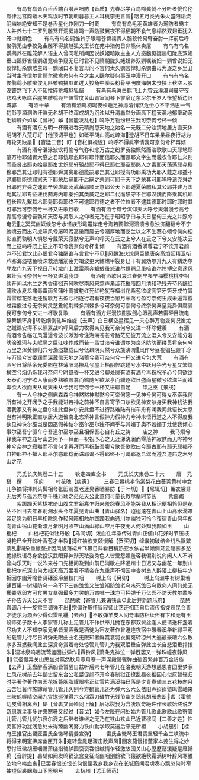 <!-- { "loadSidebar": true } -->
　　有鸟有鸟皆百舌舌端百啭声咄防【音质】先春尽学百鸟啼眞僞不分听者恱伶伦鳯律乱宫商蟠木天鸡误时节朝朝暮暮主人耳桃李无言管咽五月炎光朱火盛阳熖烧阴幽响絶安知不是巻舌星化作刚刀一时截
　　有鸟有鸟毛羽黄雄者为鸳防者鸯主人并养七十二罗列雕笼开洞房雄鸣一声防鼓翼夜不得栖朝不食气息榻然双翅垂犹入笼中就顔色
　　有鸟有鸟名鹞雏铃子眼精苍锦襦贵人腕软怜易臂奋肘一挥前后呼俊鹘无由拳狡兔金雕不得擒魅狐文王长在苑中猎何日非熊休卖屠
　　有鸟有鸟名鹦鹉养在雕笼解人语主人曾问私所闻因说妖姬暗欺主主人方惑飜见疑趂归陇底双翅垂山鵶野雀怪鹦语竞噪争窥无巳时君不见隋朝陇头姥娇养双鹦嘱新妇一鹦曾说妇无仪悍妇杀鹦欺主母一鹦闭口不复言母问不言何太久鹦言悍妇杀鹦由母为逐之乡里丑当时主母信尔言顾尔微禽命何有今之主人飜尔疑何事笼中漫开口
　　有鸟有鸟名俊鹘鹞小雕痴俊无匹雏鸭拂爪血迸天狡兔中拳头粉骨平明度海朝未食挟上秋空云影没瞥然飞下人不知搅碎荒城魅狐窟
　　有鸟有鸟眞白鹤飞上九霄云漠漠司晨守夜悲鸡犬啄腐呑腥笑雕鹗尧年値雪度关山晋室闻琴下寥廓辽东尽尔千岁人怅望桥边旧城郭
　　有酒十章
　　有酒有酒鸡初鸣夜长睡足神虑清悄然危坐心不平浩思一气初彭亨澒洞浩汗眞无名胡不终浑成胡为沉浊以升清矗然分画高下程天蒸地郁羣动萌毛鳞躶介如鬇【音枨】鬡【音能发乱也】呜呼万物纷巳生我可奈何兮杯一倾
　　有酒有酒东方明一杯既进呑元精尚思天地之始名一元既二分浊清地居方直天体明胡不八荒圢圢【他顶切平也】如砥平胡山高屹崪海澄胡不日车杲杲昼夜行胡为月轮灭缺星【盲猛二音】盯【音枨俱视貎】呜呼不得眞宰情我可奈何兮杯再倾
　　有酒有酒兮湛渌波饮将愉兮气弥和念万古之纷罗我独慨然而浩歌歌曰天耶地耶肇万物耶储胥大庭之君耶恍耶忽耶有耶传而信耶久而谬耶文字生而羲农作耶仁义别而圣贤出耶炎始暴耶蚩尤炽耶轩辕战耶不得巳耶仁耶圣耶愍人之毒耶天荡荡耶尧穆穆耶岂其让耶归有德耶舜其贪耶德能嗣耶岂其让耶授有功耶禹功大耶人戴之耶益不逮耶启能德耶家天下耶荣后嗣耶于后嗣之荣则可耶于天下之荣其可耶呜呼逺尧舜之日耶何弃舜之速耶辛癸虐耶汤武革耶顺天意耶公天下耶踵夏荣嗣私其公耶并建万国均其私耶专征递伐鬭海内耶秦扫其类威定之耶二代而殒守不仁耶汉魏而降乘其机耶短长理乱繋其术耶尧耶舜耶终不可逮耶将德之者不位位者不逮其德耶时耶时耶时其可耶我可奈何兮一杯又进歌且歌
　　有酒有酒兮黯兮溟仰天大呼兮天漫漫兮高兮青高兮漫兮吾孰知天否与灵取人之仰者无乃在乎昭昭乎曰与夫日星何三光之并照兮奄云之冥冥幽妖倐忽兮水怪族形鼋鼍岸走兮海若鬭鲸河溃溃兮愈浊济翻翻兮不宁虵喷云而出穴虎啸风兮屡鸣污高巢而鳯去兮溺厚地而芝兰以之不生葵心倾兮何向松影直而孰明人惧愁兮戴荣天寂黙兮无声呜呼天在云之上兮人在云之下兮又安能决云而上征呜呼既上征之不可兮我奈何兮杯复倾
　　有酒有酒香满尊君宁不饮开君颜岂不知君饮此心恨君今独醒谁与言君宁不见风飜海火燎原巨鼇唐突高熖延精卫衔芦塞海溢枯鱼喷沫救池燔筋疲力竭波更大鳍燋甲裂身巳干有翼劝尔升九天有鳞劝尔登龙门九天下视日月转龙门上激雷雨奔螗蜋虽怒谁尔惧鹖旦虽啼谁尔怜搏空意逺风来壮我可奈何兮一杯又进消我烦
　　有酒有酒歌且哀江春例早多早梅樱桃桃李相续开间以木兰之秀香徘徊东风吹尽南风来莺声渐澁花摧隤四月清和艳残卉芍药飜红蒲映水夏龙痡毒雷雨多蒲叶离披艳红死红艳犹存榴树花紫苞欲绽高笋牙笋牙成竹冐霜雪榴花落地还销歇万古盈亏相逐行君看夜夜当窻月荣落亏盈可奈何生成未遍霜霰过霜霰过兮无奈何灵芝夐絶荆棘多荆棘多兮可奈何可奈何兮终奈何秦皇尧舜俱腐骨我可奈何兮又进一杯歌复歌
　　有酒有酒方烂漫饮酣拔劒心眼乱声若雷砰目流电醉舞飜环身转乾纲倒轧坤维旋【去声】白日横空星宿见一夫心醉万物变何况蚩尤之蹴蹋安得不以熊罴战呜呼风后力牧得亲见我可奈何兮又进一杯除健羡
　　有酒有酒兮告临江风漫漫兮波长渺渺兮注海海苍苍兮路茫茫彼万流之混入兮又安能分若畎浍淮河与夫岷吴之巨江味作咸而若一虽甘淡兮谁谓尔为良济防防而缕贯将奈何兮万里之浑黄鲸归穴兮渤溢鼇载山兮低昻阴火然兮众族沸渭风作兮昼夜猖狂顾千珍与万怪兮皆委润而深藏信天地之潴蓄兮我可奈何兮一杯又进兮包大荒
　　有酒有酒兮日将落余光委照在林薄阳乌撩乱兮屋上栖阴怪跳趫兮水中跃月争光兮星又繁烧横空兮熖仍烁我可奈何兮时既昏一杯又进兮聊处廓有酒有酒兮再祝祝予心兮何欲欲天泰而地宁欲人康而岁熟欲鳯翥而鹓随兮欲龙亨而骥逐欲日盛而星微兮欲滋兰而殱毒欲人欲而天从苟天未从兮我可奈何兮一杯又进聊自足
　　华之巫【景戍】
　　有一人兮神之侧庙森森兮神黙黙神黙黙兮可奈何愿一见神兮何可得女巫索我何所有神之开闭予之手我能进若神之前神不自言寄予口尔欲见神安尔身买我神钱沽我酒我家又有神之盘尔进此盘神尔安此盘不进行路难陆有摧车舟有澜我闻此语长太息岂有神明欺正直尔居大道谁南北恣矫神言假神力假神力兮神未悟行道之人不得度我欲见神诛尔巫岂是因巫假神祜尔巫尔巫尔独不闻乎与其媚于奥不若媚于灶使我倾心事尔巫吾宁驱车守吾道尔巫尔巫且相保吾心自有丘之祷
　　庙之神
　　我马烦兮释我车神之庙兮山之阿予一拜而一祝祝予心之无涯涕汍澜而零落神寂黙而无哗神兮神兮奈神之寂黙而不言何复再拜而再祝鼓吾腹兮歌吾歌歌曰今耶古耶有耶无耶福不自神耶神不福人耶巫尔惑耶稔而诛耶谒不得耶终不可谒耶返吾驾而遵吾道庙之木兮山之花










　　元氏长庆集巻二十五
　　钦定四库全书
　　元氏长庆集巻二十六
　　唐　元稹　撰
　　乐府
　　村花晩【庚寅】
　　三春巳暮桃李伤棠梨花白蔓菁黄村中女儿争摘将挿刺头鬓相夸张田翁蚕老迷臭香晒暴防【于叶切】【尼辄切】薫衣裳非无后秀与孤芳奈尔千株万顷之茫茫天公此意何可量长教尔辈时节长
　　紫踯躅
　　紫踯躅灭紫栊裙倚山腹文君新寡乍归来羞怨春风不能哭我从相识便相怜但是花丛不回目去年春别湘水头今年夏见青山曲【青山驿名】迢迢逺在青山上山高水濶难容足愿为朝日早相暾愿作轻风暗相触尔踯躅我向通川尔幽独可怜今夜宿青山何年却向青山宿山花渐暗月渐明月照空山满山緑山空月午夜无人何处知我颜如玉
　　山枇杷
　　山枇杷花似牡丹殷【乌间切】泼血徃年乘传过青山正値山花好时节压枝凝艳巳全开映叶香苞才半裂搏红袖欲支頥慢解【贺买切】绛囊初破结金线丛飘繁蘂乱瑚朶重纎茎折因风旋落裙片飞带日斜看目精热亚水依岩半倾侧笼云隐雾多愁絶緑珠语尽身欲投汉武眼穿神渐灭秾姿秀色人皆爱怨媚羞容我偏别说向闲人人不听曾向乐天时一说昨来谷口先相问及到山前巳消歇左降通州十日迟又与幽花一年别山枇杷尔托深山何太拙天高万里看不精帝在九重声不彻园中杏树良人醉陌上柳枝年少折因尔幽芳喻昔贤磻溪冷坐权门咽
　　树上乌【癸卯】
　　树上乌洲中有树巢若铺百巢一树知防乌一乌不下三四雏雏又生雏知防雏老乌未死雏巳乌散向人间何处无攫麑啄卵方可食男女羣强最多力灵虵万古唯一珠岂可抨弹千万亿吾不防天教尔辈多子孙告诉天公天不言
　　琵琶歌【寄管儿兼诲铁山○此后并新题乐府】
　　琵琶宫调八十一旋宫三调弹不出宗偏许贺怀智叚师此艺还相匹自后流传指拨衰昆仑善才徒尔为澒声少得似雷吼纒【去声】不敢弹羊皮人间竒事防相续但有卞和无有玉段师弟子数十人李家管儿称上足管儿不作供奉儿抛在东都双鬓丝逢人便请送杯盏着尽功夫人不知李家兄弟皆爱酒我是酒徒为宻友著作曾邀连夜宿中碾春溪华新緑平明船载管儿行尽日听弹无限曲曲名无限知者鲜霓裳羽衣偏宛转凉州大遍最豪嘈六么散序多笼撚我闻此曲深赏竒赏着竒处惊管儿管儿为我双泪垂自弹此曲长自悲泪垂捍拨朱湿冰泉呜咽流莺澁因兹弹作霖铃风萧条鬼神泣一弹旣罢又一弹珠幢夜静风低徊慢弄关山思坐对燕然秋月寒月寒一声深殿磬骤弹曲破音繁并百万金铃旋【去声】玉盘醉客满船皆暂醒自兹听后六七年管儿在洛我朝天游想慈恩杏园里梦寐仁风花树前去年御史留东台公私蹙促颜不开今春制狱正撩乱昼夜推囚心似灰暂辍归时寻著作著作南园花拆蕚胭脂耀眼桃正红雪片满溪梅巳落是夕青春値三五花枝向月云含吐著作施罇命管儿管儿久别今方覩管儿还为弹六么六么依旧声迢迢猿鸣雪岫来三峡鹤唳晴空闻九霄逡巡弹得六么彻霜刀破竹无残节幽关鵶轧胡雁悲断砉【霍虢切皮骨相离声】騞【音砉又音殈同上解】层冰裂我为含凄叹竒絶许作长歌始终说艺竒思寡尘事多许来寒暑又经过【音戈】如今左降在闲处始为管儿歌此歌歌此歌寄管儿管儿管儿忧尔衰尔衰之后继者谁继之无乃在铁山铁山巳近曹穆间【二善才姓】性灵甚好功犹浅急处未得臻幽闲努力铁山勤学取莫遣后来无所祖
　　小胡笳引【桂府王推官出蜀匠雷氏金徽琴请姜宣弹】
　　雷氏金徽琴王君寳重轻千金三峡流中将得来明窻拂席幽匣开朱宛转盘鳯足骤击数声风回哀笳慢指董家本姜生得之妙思忖泛徽胡雁咽萧萧绕指辘轳圆衮衮呑恨缄情乍轻激故国关山心歴歴潺湲疑是雁鸊鹈【音辟提】砉騞如闻发鸣镝流宫变征渐幽咽别鹤欲飞猿欲絶秋霜满树叶辞风寒雏坠地乌啼血哀巳罢春恨长恨长何恨懐我乡我乡安在长城窟闻君虏奏心飘忽何时窄袖短貂裘胭脂山下弯明月
　　去杭州【送王师范】
